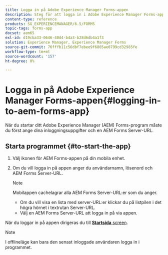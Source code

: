 ```yaml
---
title: Logga in på Adobe Experience Manager Forms-appen
description: Steg för att logga in i Adobe Experience Manager Forms-appen.
content-type: reference
products: SG_EXPERIENCEMANAGER/6.5/FORMS
topic-tags: forms-app
docset: aem65
exl-id: d19cba33-0646-40d4-b4a3-b28d6db4a1f3
solution: Experience Manager, Experience Manager Forms
source-git-commit: 76fffb11c56dbf7ebee9f6805ae0799cd32985fe
workflow-type: tm+mt
source-wordcount: '157'
ht-degree: 0%

---
```


# Logga in på Adobe Experience Manager Forms-appen{#logging-in-to-aem-forms-app}

När du startar ditt Adobe Experience Manager (AEM) Forms-program måste du först ange dina inloggningsuppgifter och en AEM Forms Server-URL.

## Starta programmet {#to-start-the-app}

1. Välj ikonen för AEM Forms-appen på din mobila enhet.
1. Om du vill logga in på appen anger du användarnamn, lösenord och AEM Forms Server-URL.

   >[!NOTE]
   >
   >Mobilappen cachelagrar alla AEM Forms Server-URL:er som du anger.
   >
   >    * Om du vill visa en lista med server-URL:er klickar du på listpilen i det högra hörnet i textrutan Server-URL.
   >    * Välj en AEM Forms Server-URL att logga in på via appen.

När du loggar in på appen dirigeras du till [**Startsida** screen](../../forms/using/home-screen.md).

>[!NOTE]
>
>I offlineläge kan bara den senast inloggade användaren logga in i programmet.
